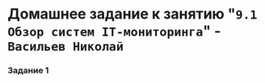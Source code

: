 # Домашнее задание к занятию "`9.1 Обзор систем IT-мониторинга`" - `Васильев Николай`


### Задание 1

